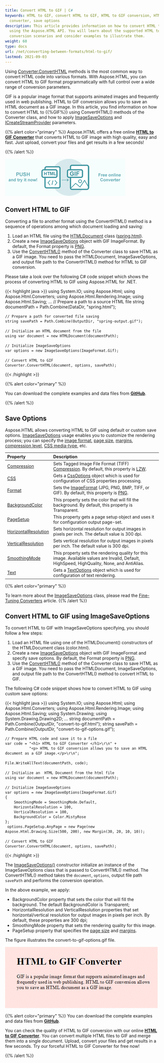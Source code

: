 ```yaml
---
title: Convert HTML to GIF | C#
keywords: HTML to GIF, convert HTML to GIF, HTML to GIF conversion, HTML to GIF
  converter, save options
description: This article provides information on how to convert HTML to GIF
  using the Aspose.HTML API. You will learn about the supported HTML to GIF
  conversion scenarios and consider examples to illustrate them.
weight: 60
type: docs
url: /net/converting-between-formats/html-to-gif/
lastmod: 2021-09-03
---
```

<link href="./../../style.css" rel="stylesheet" type="text/css" />

Using [Converter.ConvertHTML](https://apireference.aspose.com/html/net/aspose.html.converters/converter/methods/converthtml/index) methods is the most common way to convert HTML code into various formats. With Aspose.HTML, you can convert HTML to GIF format programmatically with full control over a wide range of conversion parameters. 

GIF is a popular image format that supports animated images and frequently used in web publishing. HTML to GIF conversion allows you to save an HTML document as a GIF image. In this article, you find information on how to convert  HTML to {{%GIF%}} using ConvertHTML() methods of the Converter class, and how to apply [ImageSaveOptions](https://apireference.aspose.com/net/html/aspose.html.saving/imagesaveoptions) and [ICreateStreamProvider](https://apireference.aspose.com/net/html/aspose.html.io/icreatestreamprovider) parameters.

{{% alert color="primary" %}}
Aspose.HTML offers a free online <a href="https://products.aspose.app/html/en/conversion/html-to-gif" target="_blank">**HTML to GIF Converter**</a> that converts HTML to GIF image with high quality, easy and fast. Just upload, convert your files and get results in a few seconds!

{{% /alert %}}

<a href="https://products.aspose.app/html/en/conversion/html-to-gif" target="_blank">![Text "Banner HTML to GIF Converter"](html-to-gif.png#center)</a>

## **Convert HTML to GIF**
Converting a file to another format using the ConvertHTML() method is a sequence of operations among which document loading and saving:

1. Load an HTML file using the [HTMLDocument](https://apireference.aspose.com/net/html/aspose.html/htmldocument) class ([spring.html](/html/net/converting-between-formats/html-to-pdf/spring.html)).
1. Create a new [ImageSaveOptions](https://apireference.aspose.com/net/html/aspose.html.saving/imagesaveoptions) object with GIF ImageFormat. By default, the Format property is [PNG](https://apireference.aspose.com/html/net/aspose.html.rendering.image/imageformat).
1. Use the [ConvertHTML()](https://apireference.aspose.com/net/html/aspose.html.converters.converter/converthtml/methods/3) method of the Converter class to save HTML as a GIF image. You need to pass the HTMLDocument, ImageSaveOptions, and output file path to the ConvertHTML() method for HTML to GIF conversion.

Please take a look over the following C# code snippet which shows the process of converting HTML to GIF using Aspose.HTML for .NET.

{{< highlight java >}}
using System.IO;
using Aspose.Html;
using Aspose.Html.Converters;
using Aspose.Html.Rendering.Image;
using Aspose.Html.Saving;
...
    // Prepare a path to a source HTML file
    string documentPath = Path.Combine(DataDir, "spring.html");

    // Prepare a path for converted file saving 
    string savePath = Path.Combine(OutputDir, "spring-output.gif");
    
    // Initialize an HTML document from the file
    using var document = new HTMLDocument(documentPath);
    
    // Initialize ImageSaveOptions 
    var options = new ImageSaveOptions(ImageFormat.Gif);
    
    // Convert HTML to GIF
    Converter.ConvertHTML(document, options, savePath);
{{< /highlight >}}

{{% alert color="primary" %}} 

You can download the complete examples and data files from [**GitHub**](https://github.com/aspose-html/Aspose.HTML-Documentation/tree/main/content/tests-net).

{{% /alert %}}

## **Save Options**
Aspose.HTML allows converting HTML to GIF using default or custom save options. [ImageSaveOptions](https://apireference.aspose.com/net/html/aspose.html.saving/imagesaveoptions) usage enables you to customize the rendering process; you can specify the [image format](https://apireference.aspose.com/net/html/aspose.html.rendering.image/imageformat), [page size](https://apireference.aspose.com/net/html/aspose.html.rendering/renderingoptions/properties/pagesetup), [margins](https://apireference.aspose.com/net/html/aspose.html.drawing/page/properties/margin), [compression level](https://apireference.aspose.com/net/html/aspose.html.rendering.image/compression), [CSS media-type](https://apireference.aspose.com/net/html/aspose.html.rendering/mediatype), etc. 

| Property                                                     | Description                                                  |
| :----------------------------------------------------------- | :----------------------------------------------------------- |
| [Compression](https://apireference.aspose.com/net/html/aspose.html.rendering.image/compression) | Sets Tagged Image File Format (TIFF) [Compression](https://apireference.aspose.com/html/net/aspose.html.rendering.image/compression). By default, this property is [LZW](https://apireference.aspose.com/html/net/aspose.html.rendering.image/compression). |
| [CSS](https://apireference.aspose.com/html/net/aspose.html.rendering/mediatype) | Gets a [CssOptions](https://apireference.aspose.com/html/net/aspose.html.rendering/cssoptions) object which is used for configuration of CSS properties processing. |
| [Format](https://apireference.aspose.com/html/net/aspose.html.rendering.image/imageformat) | Sets the [ImageFormat](https://apireference.aspose.com/html/net/aspose.html.rendering.image/imageformat) (JPG, PNG, BMP, TIFF, or GIF). By default, this property is [PNG](https://apireference.aspose.com/html/net/aspose.html.rendering.image/imageformat). |
| [BackgroundColor](https://apireference.aspose.com/html/net/aspose.html.rendering/renderingoptions/properties/backgroundcolor) | This property sets the color that will fill the background. By default, this property is Transparent. |
| [PageSetup](https://apireference.aspose.com/html/net/aspose.html.rendering/renderingoptions/properties/pagesetup) | This property gets a page setup object and uses it for configuration output page-set. |
| [HorizontalResolution](https://apireference.aspose.com/html/net/aspose.html.rendering.image/imagerenderingoptions/properties/horizontalresolution) | Sets horizontal resolution for output images in pixels per inch. The default value is 300 dpi. |
| [VerticalResolution](https://apireference.aspose.com/html/net/aspose.html.rendering.image/imagerenderingoptions/properties/verticalresolution) | Sets vertical resolution for output images in pixels per inch. The default value is 300 dpi. |
| [SmoothingMode](https://apireference.aspose.com/html/net/aspose.html.rendering.image/imagerenderingoptions/properties/smoothingmode) | This property sets the rendering quality for this image.  Available values are Invalid, Default, HighSpeed, HighQuality, None, and AntiAlias. |
| [Text](https://apireference.aspose.com/html/net/aspose.html.rendering.image/imagerenderingoptions/properties/text) | Gets a [TextOptions](https://apireference.aspose.com/html/net/aspose.html.rendering.image/textoptions) object which is used for configuration of text rendering. |

{{% alert color="primary" %}} 

To learn more about the [ImageSaveOptions](https://apireference.aspose.com/net/html/aspose.html.saving/imagesaveoptions) class, please read the [Fine-Tuning Converters](/html/net/converting-between-formats/fine-tuning-converters/) article.
{{% /alert %}}

## **Convert HTML to GIF using ImageSaveOptions**

To convert HTML to GIF with ImageSaveOptions specifying, you should follow a few steps: 

1. Load an HTML file using one of the HTMLDocument() constructors of the HTMLDocument class (color.html). 
1. Create a new [ImageSaveOptions](https://apireference.aspose.com/net/html/aspose.html.saving/imagesaveoptions) object with GIF ImageFormat and specify save options. By default, the Format property is [PNG](https://apireference.aspose.com/html/net/aspose.html.rendering.image/imageformat).
1. Use the [ConvertHTML()](https://apireference.aspose.com/net/html/aspose.html.converters.converter/converthtml/methods/3) method of the  Converter class to save HTML as a GIF image. You need to pass the HTMLDocument, ImageSaveOptions, and output file path to the ConvertHTML() method to convert HTML to GIF.

The following C# code snippet shows how to convert HTML to GIF using custom save options:

{{< highlight java >}}
using System.IO;
using Aspose.Html;
using Aspose.Html.Converters;
using Aspose.Html.Rendering.Image;
using Aspose.Html.Saving;
using System.Drawing;
using System.Drawing.Drawing2D;
...
    string documentPath = Path.Combine(OutputDir, "convert-to-gif.html");
    string savePath = Path.Combine(OutputDir, "convert-to-gif-options.gif");

    // Prepare HTML code and save it to a file
    var code = "<h1> HTML to GIF Converter </h1>\r\n" +
               "<p> HTML to GIF conversion allows you to save an HTML document as a GIF image.</p>\r\n";
    
    File.WriteAllText(documentPath, code);
    
    // Initialize an  HTML Document from the html file
    using var document = new HTMLDocument(documentPath);
    
    // Initialize ImageSaveOptions 
    var options = new ImageSaveOptions(ImageFormat.Gif)
    {
        SmoothingMode = SmoothingMode.Default,
        HorizontalResolution = 100,
        VerticalResolution = 100,
        BackgroundColor = Color.MistyRose
    };
     options.PageSetup.AnyPage = new Page(new Aspose.Html.Drawing.Size(500, 200), new Margin(30, 20, 10, 10));
    
    // Convert HTML to GIF
    Converter.ConvertHTML(document, options, savePath);   
{{< /highlight >}}

The [ImageSaveOptions()](https://apireference.aspose.com/html/net/aspose.html.saving/imagesaveoptions/constructors/main) constructor initialize an instance of the ImageSaveOptions class that is passed to ConvertHTML() method. The ConvertHTML() method takes the `document`, `options`,  output file path `savePath` and performs the conversion operation.

In the above example, we apply:
 - BackgroundColor property that sets the color that will fill the background. The default BackgroundColor is Transparent;
 - HorizontalResolution and VerticalResolution properties that set horizontal/vertical resolution for output images in pixels per inch. By default, these properties are 300 dpi;
 - SmoothingMode property that sets the rendering quality for this image.
 -  PageSetup property that specifies the [page size](https://apireference.aspose.com/net/html/aspose.html.rendering/renderingoptions/properties/pagesetup) and [margins](https://apireference.aspose.com/net/html/aspose.html.drawing/page/properties/margin).



The figure illustrates the convert-to-gif-options.gif file.

![Text "convert-to-gif-options.gif image"](convert-to-gif-options.gif#center)

{{% alert color="primary" %}} 
You can download the complete examples and data files from [**GitHub**](https://github.com/aspose-html/Aspose.HTML-Documentation/tree/main/content/tests-net).

You can check the quality of HTML to GIF conversion with our online [**HTML to GIF Converter**](https://products.aspose.app/html/en/conversion/html-to-gif). You can convert multiple HTML files to GIF and merge them into a single document. Upload, convert your files and get results in a few seconds. Try our forceful HTML to GIF Converter for free now!

{{% /alert %}}







